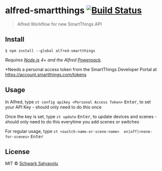 # alfred-smartthings [![Build Status](https://travis-ci.org/schwark/alfred-smartthings.svg?branch=master)](https://travis-ci.org/schwark/alfred-smartthings)

> Alfred Workflow for new SmartThings API


## Install

```
$ npm install --global alfred-smartthings
```

*Requires [Node.js](https://nodejs.org) 4+ and the Alfred [Powerpack](https://www.alfredapp.com/powerpack/).*

*Needs a personal access token from the SmartThings Developer Portal at https://account.smartthings.com/tokens

## Usage

In Alfred, type `st config apikey <Personal Access Token>` <kbd>Enter</kbd>, to set your API Key - should only need to do this once

Once the key is set, type `st update` <kbd>Enter</kbd>, to update devices and scenes - should only need to do this everytime you add scenes or switches

For regular usage, type `st <switch-name-or-scene-name>  on|off|<none-for-scenes>` <kbd>Enter</kbd> 

## License

MIT © [Schwark Satyavolu](https://github.com/schwark)
